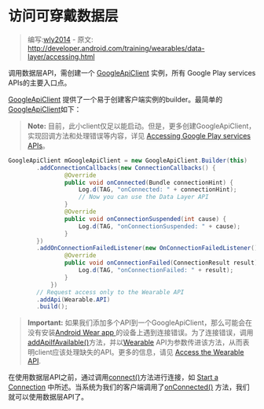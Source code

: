 # 访问可穿戴数据层

> 编写:[wly2014](https://github.com/wly2014) - 原文: <http://developer.android.com/training/wearables/data-layer/accessing.html>

调用数据层API，需创建一个 [GoogleApiClient](http://developer.android.com/reference/com/google/android/gms/common/api/GoogleApiClient.html) 实例，所有 Google Play services APIs的主要入口点。

[GoogleApiClient](http://developer.android.com/reference/com/google/android/gms/common/api/GoogleApiClient.html) 提供了一个易于创建客户端实例的builder。最简单的[GoogleApiClient](GoogleApiClient.html)如下：

> **Note:** 目前，此小client仅足以能启动。但是，更多创建GoogleApiClient，实现回调方法和处理错误等内容，详见 [Accessing Google Play services APIs](http://developer.android.com/google/auth/api-client.html)。

```java
GoogleApiClient mGoogleApiClient = new GoogleApiClient.Builder(this)
        .addConnectionCallbacks(new ConnectionCallbacks() {
                @Override
                public void onConnected(Bundle connectionHint) {
                    Log.d(TAG, "onConnected: " + connectionHint);
                    // Now you can use the Data Layer API
                }
                @Override
                public void onConnectionSuspended(int cause) {
                    Log.d(TAG, "onConnectionSuspended: " + cause);
                }
        })
        .addOnConnectionFailedListener(new OnConnectionFailedListener() {
                @Override
                public void onConnectionFailed(ConnectionResult result) {
                    Log.d(TAG, "onConnectionFailed: " + result);
                }
            })
        // Request access only to the Wearable API
        .addApi(Wearable.API)
        .build();
```

> **Important:** 如果我们添加多个API到一个GoogleApiClient，那么可能会在没有安装[Android Wear app ](https://play.google.com/store/apps/details?id=com.google.android.wearable.app&hl=en) 的设备上遇到连接错误。为了连接错误，调用<a href="http://developer.android.com/reference/com/google/android/gms/common/api/GoogleApiClient.Builder.html#addApiIfAvailable(com.google.android.gms.common.api.Api<? extends com.google.android.gms.common.api.Api.ApiOptions.NotRequiredOptions>, com.google.android.gms.common.api.Scope...)">addApiIfAvailable()</a>方法，并以[Wearable](http://developer.android.com/reference/com/google/android/gms/wearable/Wearable.html) API为参数传进该方法，从而表明client应该处理缺失的API。更多的信息，请见 [Access the Wearable API](http://developer.android.com/google/auth/api-client.html#WearableApi).

在使用数据层API之前，通过调用[connect()](http://developer.android.com/reference/com/google/android/gms/common/api/GoogleApiClient.html#connect())方法进行连接，如 [Start a Connection](http://developer.android.com/google/auth/api-client.html#Starting) 中所述。当系统为我们的客户端调用了[onConnected()](http://developer.android.com/reference/com/google/android/gms/common/api/GoogleApiClient.ConnectionCallbacks.html#onConnected(android.os.Bundle)) 方法，我们就可以使用数据层API了。

